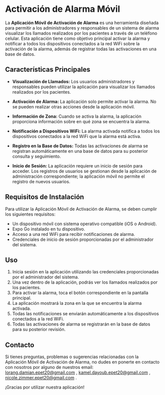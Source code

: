 # Activación de Alarma Móvil

La **Aplicación Móvil de Activación de Alarma** es una herramienta diseñada para permitir a los administradores y responsables de un sistema de alarma visualizar los llamados realizados por los pacientes a través de un teléfono celular. Esta aplicación tiene como objetivo principal activar la alarma y notificar a todos los dispositivos conectados a la red WiFi sobre la activación de la alarma, además de registrar todas las activaciones en una base de datos.

## Características Principales

- **Visualización de Llamados:** Los usuarios administradores y responsables pueden utilizar la aplicación para visualizar los llamados realizados por los pacientes.

- **Activación de Alarma:** La aplicación solo permite activar la alarma. No se pueden realizar otras acciones desde la aplicación móvil.

- **Información de Zona:** Cuando se activa la alarma, la aplicación proporciona información sobre en qué zona se encuentra la alarma.

- **Notificación a Dispositivos WiFi:** La alarma activada notifica a todos los dispositivos conectados a la red WiFi que la alarma está activa.

- **Registro en la Base de Datos:** Todas las activaciones de alarma se registran automáticamente en una base de datos para su posterior consulta y seguimiento.

- **Inicio de Sesión:** La aplicación requiere un inicio de sesión para acceder. Los registros de usuarios se gestionan desde la aplicación de administración correspondiente; la aplicación móvil no permite el registro de nuevos usuarios.

## Requisitos de Instalación

Para utilizar la Aplicación Móvil de Activación de Alarma, se deben cumplir los siguientes requisitos:

- Un dispositivo móvil con sistema operativo compatible (iOS o Android).
- Expo Go instalado en tu dispositivo.
- Acceso a una red WiFi para recibir notificaciones de alarma.
- Credenciales de inicio de sesión proporcionadas por el administrador del sistema.

## Uso

1. Inicia sesión en la aplicación utilizando las credenciales proporcionadas por el administrador del sistema.
2. Una vez dentro de la aplicación, podrás ver los llamados realizados por los pacientes.
3. Para activar la alarma, toca el botón correspondiente en la pantalla principal.
4. La aplicación mostrará la zona en la que se encuentra la alarma activada.
5. Todas las notificaciones se enviarán automáticamente a los dispositivos conectados a la red WiFi.
6. Todas las activaciones de alarma se registrarán en la base de datos para su posterior revisión.

## Contacto

Si tienes preguntas, problemas o sugerencias relacionadas con la Aplicación Móvil de Activación de Alarma, no dudes en ponerte en contacto con nosotros por alguno de nuestros email: lorang.damian.epet20@gmail.com , kamel.dayoub.epet20@gmail.com , nicole.zimmer.epet20@gmail.com .

¡Gracias por utilizar nuestra aplicación!
